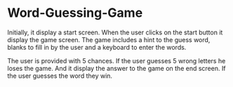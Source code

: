 # Word-Guessing-Game
Initially, it display a start screen. When the user clicks on the start button it display the game screen. The game includes a hint to the guess word, blanks to fill in by the user and a keyboard to enter the words.
 
The user is provided with 5 chances. If the user guesses 5 wrong letters he loses the game. And it display the answer to the game on the end screen.
If the user guesses the word they win.
